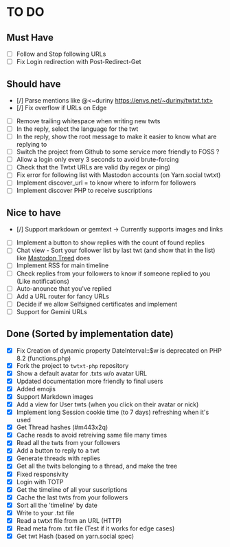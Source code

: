 # TO DO
## Must Have
- [ ] Follow and Stop following URLs
- [ ] Fix Login redirection with Post-Redirect-Get

## Should have
- [/] Parse mentions like @<~duriny https://envs.net/~duriny/twtxt.txt>
- [/] Fix overflow if URLs on Edge
- [ ] Remove trailing whitespace when writing new twts
- [ ] In the reply, select the language for the twt
- [ ] In the reply, show the root message to make it easier to know what are replying to
- [ ] Switch the project from Github to some service more friendly to FOSS ?
- [ ] Allow a login only every 3 seconds to avoid brute-forcing
- [ ] Check that the Twtxt URLs are valid (by regex or ping)
- [ ] Fix error for following list with Mastodon accounts (on Yarn.social twtxt)
- [ ] Implement discover_url = to know where to inform for followers
- [ ] Implement discover PHP to receive suscriptions

## Nice to have
- [/] Support markdown or gemtext -> Currently supports images and links
- [ ] Implement a button to show replies with the count of found replies
- [ ] Chat view - Sort your follower list by last twt (and show that in the list)
      like [Mastodon Treed](https://dzwdz.github.io/treed/client.html) does
- [ ] Implement RSS for main timeline
- [ ] Check replies from your followers to know if someone replied to you (Like notifications)
- [ ] Auto-anounce that you've replied
- [ ] Add a URL router for fancy URLs
- [ ] Decide if we allow Selfsigned certificates and implement
- [ ] Support for Gemini URLs

## Done (Sorted by implementation date)
- [X] Fix Creation of dynamic property DateInterval::$w is deprecated on PHP 8.2 (functions.php)
- [X] Fork the project to `twtxt-php` repository
- [X] Show a default avatar for .txts w/o avatar URL
- [X] Updated documentation more friendly to final users
- [X] Added emojis
- [X] Support Markdown images
- [X] Add a view for User twts (when you click on their avatar or nick)
- [X] Implement long Session cookie time (to 7 days) refreshing when it's used
- [X] Get Thread hashes (#m443x2q)
- [X] Cache reads to avoid retreiving same file many times
- [X] Read all the twts from your followers
- [X] Add a button to reply to a twt
- [X] Generate threads with replies
- [X] Get all the twits belonging to a thread, and make the tree
- [X] Fixed responsivity
- [X] Login with TOTP
- [X] Get the timeline of all your suscriptions
- [X] Cache the last twts from your followers
- [X] Sort all the 'timeline' by date
- [X] Write to your .txt file
- [X] Read a twtxt file from an URL (HTTP)
- [X] Read meta from .txt file (Test if it works for edge cases)
- [X] Get twt Hash (based on yarn.social spec)
